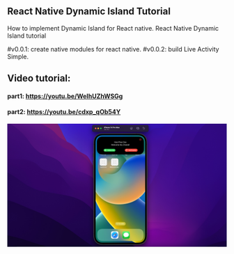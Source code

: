## React Native Dynamic Island Tutorial
How to implement Dynamic Island for React native.
React Native Dynamic Island tutorial

#v0.0.1: create native modules for react native.
#v0.0.2: build Live Activity Simple.

## Video tutorial:
#### part1: https://youtu.be/WelhUZhWSGg
#### part2: https://youtu.be/cdxp_qOb54Y

![demo](./demo/react_native_dynamic_island_part2.jpg)


